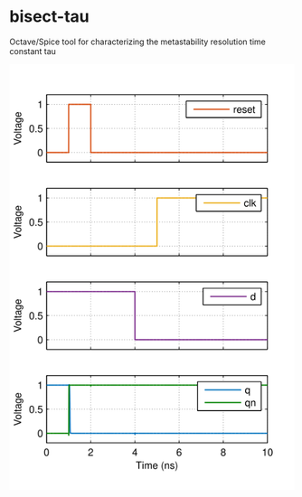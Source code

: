 # bisect-tau
Octave/Spice tool for characterizing the metastability resolution time constant tau

![Example 1](figures/example1.svg)
